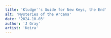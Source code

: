 ```yaml
---
title: 'Kludge''s Guide for New Keys, the End'
alt: 'Mysteries of the Arcana'
date: '2024-10-03'
author: 'J Gray'
artist: 'Keira'
---
```

